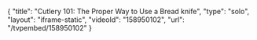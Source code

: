 {
    "title": "Cutlery 101: The Proper Way to Use a Bread knife",
    "type": "solo",
    "layout": "iframe-static",
    "videoId": "158950102",
    "url": "\/tvpembed\/158950102"
}